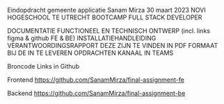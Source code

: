 
Eindopdracht gemeente applicatie
Sanam Mirza
30 maart 2023
NOVI HOGESCHOOL TE UTRECHT
BOOTCAMP FULL STACK DEVELOPER

DOCUMENTATIE
FUNCTIONEEL EN TECHNISCH ONTWERP (incl. links figma & github FE & BE)
INSTALLATIEHANDLEIDING
VERANTWOORDINGSRAPPORT
DEZE ZIJN TE VINDEN IN PDF FORMAAT BIJ DE IN TE LEVEREN 
OPDRACHTEN KANAAL IN TEAMS

Broncode Links in Github

Frontend
https://github.com/SanamMirza/final-assignment-fe

Backend
https://github.com/SanamMirza/final-assignment-be
